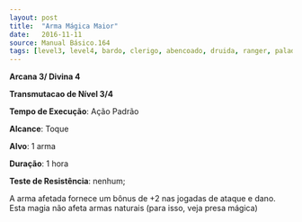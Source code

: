 ```yaml
---
layout: post
title:  "Arma Mágica Maior"
date:   2016-11-11
source: Manual Básico.164
tags: [level3, level4, bardo, clerigo, abencoado, druida, ranger, paladino, feiticeiro, mago, transmutacao, padrao, toque, arma, hora, nenhum]
---
```


**Arcana 3/ Divina 4**

**Transmutacao de Nível 3/4**

**Tempo de Execução**: Ação Padrão

**Alcance**: Toque

**Alvo**: 1 arma

**Duração**: 1 hora

**Teste de Resistência**: nenhum;

A arma afetada fornece um bônus de +2 nas jogadas de ataque e dano. Esta magia não afeta armas naturais (para isso, veja presa mágica)

